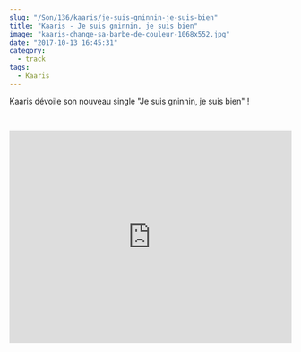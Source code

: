 ```yaml
--- 
slug: "/Son/136/kaaris/je-suis-gninnin-je-suis-bien"
title: "Kaaris - Je suis gninnin, je suis bien"
image: "kaaris-change-sa-barbe-de-couleur-1068x552.jpg"
date: "2017-10-13 16:45:31"
category:
  - track
tags:
  - Kaaris
---
```

<p>Kaaris dévoile son nouveau single "Je suis gninnin, je suis bien" !</p><br/><p><iframe src="https://open.spotify.com/embed/track/18lnW0d7FJTvYHulJeI3ai"
              width="100%" height="380" frameborder="0" allowtransparency="true"></iframe></p>